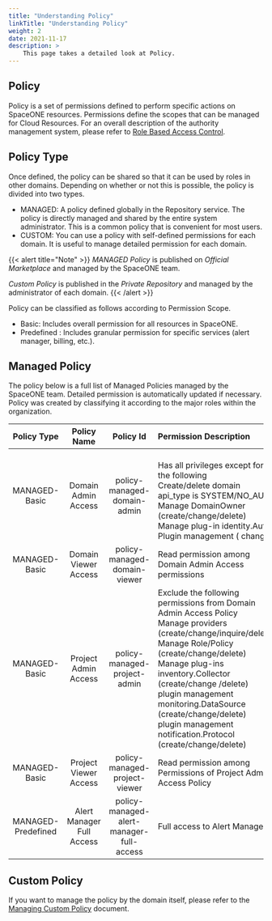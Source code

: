 ```yaml
---
title: "Understanding Policy"
linkTitle: "Understanding Policy"
weight: 2
date: 2021-11-17
description: >
    This page takes a detailed look at Policy. 
---
```



## Policy

Policy is a set of permissions defined to perform specific actions on SpaceONE resources.
Permissions define the scopes that can be managed for Cloud Resources.
For an overall description of the authority management system, please refer to [Role Based Access Control](/docs/concepts/identity/rbac/).


## Policy Type

Once defined, the policy can be shared so that it can be used by roles in other domains. Depending on whether or not this is possible, the policy is divided into two types.
- MANAGED: A policy defined globally in the Repository service. The policy is directly managed and shared by the entire system administrator. This is a common policy that is convenient for most users.
- CUSTOM: You can use a policy with self-defined permissions for each domain. It is useful to manage detailed permission for each domain.

{{< alert title="Note" >}}
*MANAGED Policy* is published on *Official Marketplace* and managed by the SpaceONE team.

*Custom Policy* is published in the *Private Repository* and managed by the administrator of each domain.
{{< /alert >}}

Policy can be classified as follows according to Permission Scope.
- Basic: Includes overall permission for all resources in SpaceONE.
- Predefined : Includes granular permission for specific services (alert manager, billing, etc.).

## Managed Policy

The policy below is a full list of Managed Policies managed by the SpaceONE team.
Detailed permission is automatically updated if necessary. Policy was created by classifying it according to the major roles within the organization.

|    Policy Type     |        Policy Name        |                Policy Id                 | Permission Description                                                                                                                                                                                                                                                                                                                                                         |                                                                           Reference                                                                           |
|:------------------:|:-------------------------:|:----------------------------------------:|:-------------------------------------------------------------------------------------------------------------------------------------------------------------------------------------------------------------------------------------------------------------------------------------------------------------------------------------------------------------------------------|:-------------------------------------------------------------------------------------------------------------------------------------------------------------:|
|   MANAGED-Basic    |    Domain Admin Access    |       policy-managed-domain-admin        | <br> Has all privileges except for the following <br> Create/delete domain <br> api_type is SYSTEM/NO_AUTH <br>Manage DomainOwner (create/change/delete) <br>Manage plug-in identity.Auth Plugin management ( change)                                                                                                                                                          |                [policy-managed-domain-admin](https://github.com/spaceone-dev/managed-policy/blob/master/basic_policy/domain_admin_policy.yml)                 |
|   MANAGED-Basic    |   Domain Viewer Access    |       policy-managed-domain-viewer       | Read permission among Domain Admin Access permissions                                                                                                                                                                                                                                                                                                                          |              [policy-managed-domain-viewer](https://github.com/spaceone-dev/managed-policy/blob/master/basic_policy/domain_readonly_policy.yml)               |
|   MANAGED-Basic    |   Project Admin Access    |       policy-managed-project-admin       | Exclude the following permissions from Domain Admin Access Policy <br> Manage providers (create/change/inquire/delete) <br> Manage Role/Policy (create/change/delete) <br> Manage plug-ins inventory.Collector (create/change /delete) <br> plugin management monitoring.DataSource (create/change/delete) <br> plugin management notification.Protocol (create/change/delete) |               [policy-managed-project-admin](https://github.com/spaceone-dev/managed-policy/blob/master/basic_policy/project_admin_policy.yml)                |
|   MANAGED-Basic    |   Project Viewer Access   |      policy-managed-project-viewer       | Read permission among Permissions of Project Admin Access Policy                                                                                                                                                                                                                                                                                                               |             [policy-managed-project-viewer](https://github.com/spaceone-dev/managed-policy/blob/master/basic_policy/project_readonly_policy.yml)              |
| MANAGED-Predefined | Alert Manager Full Access | policy-managed-alert-manager-full-access | Full access to Alert Manager                                                                                                                                                                                                                                                                                                                                                   | [policy-managed-alert-manager-full-access](https://github.com/spaceone-dev/managed-policy/blob/master/predefined-policy/alert_manager_full_access_policy.yml) |


## Custom Policy

If you want to manage the policy by the domain itself, please refer to the [Managing Custom Policy](/docs/guides_v1/advanced/spaceone_cli/managing_role_policy/) document. 


